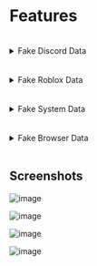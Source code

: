 # Features
<br>
<details>
    <summary>Fake Discord Data</summary>
    <ul>
        
        - The id matches with the token
        
        - Generate a email random
        
        - Generate a legitimate username
        
        - Randomly select rare and common badges 
        
        - Generate a random phone (Only US for now)
        
        - Randomly bool True or false (2FA)
        
        - Generate a random IPv4

        - Latitude and longitude 
        
</details>
<br>
<br>
<details>
    <summary>Fake Roblox Data</summary>
    <ul>
        
        - Generate a legitimate username
        
        - Generate a legitimate password
        
        - Shows a random amount of robux 
        
        - Show a random amount of friends
        
        - Fake cookie
        
</details>
<br>
<br>
<details>
    <summary>Fake System Data</summary>
    <ul>
        
        - Generate a random OS 
        
        - Generate a random mac 
        
        - Generate a random amount of ram
        
        - Generates a random amount of disk storage
        
        - Generate a random hwid
        
</details>
<br>
<br>
<details>
    <summary>Fake Browser Data</summary>
    <ul>
        
        - Randomly select a browser
        
        - Shows a random number of cookies
        
        - Shows a random number of passwords
        
        - Generate a fake credit/debit card (Visa, Mastercard, Discovery)
      
</details>
<br>

## Screenshots

![image](https://user-images.githubusercontent.com/72712659/214571076-9b29a2bf-0e03-40e2-b519-f2a5e27dbb5c.png)

![image](https://user-images.githubusercontent.com/72712659/214571124-f06eb1a8-8d6d-4e95-b01f-f27a4e714a5e.png)

![image](https://user-images.githubusercontent.com/72712659/214571185-23c5407d-2c75-40e9-a819-0b45af29760e.png)

![image](https://user-images.githubusercontent.com/72712659/214571245-ee610c1d-38ad-4a69-b04c-d9db9051c6df.png)
